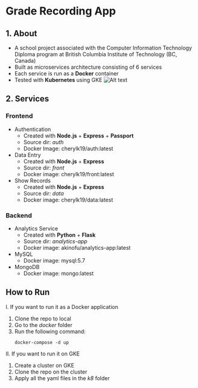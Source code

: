 
# Grade Recording App
## 1. About
- A school project associated with the Computer Information Technology Diploma program at British Columbia Institute of Technology (BC, Canada)
- Built as microservices architecture consisting of 6 services
- Each service is run as a **Docker** container
- Tested with **Kubernetes** using GKE
![Alt text](https://i.ibb.co/MfBqrPz/Untitled.png)

## 2. Services
### Frontend
- Authentication
	- Created with **Node.js** + **Express** + **Passport**
	- Source dir: *auth*
	- Docker Image: cherylk19/auth:latest
- Data Entry
	- Created with **Node.js** + **Express**
	- Source dir: *front*
	- Docker image: cherylk19/front:latest
- Show Records
	- Created with **Node.js** + **Express**
	- Source dir: *data*
	- Docker image: cherylk19/data:latest
### Backend
- Analytics Service
	- Created with **Python** + **Flask**
	- Source dir: *analytics-app*
	- Docker image: akinofu/analytics-app:latest
- MySQL
	- Docker image: mysql:5.7
- MongoDB
	- Docker image: mongo:latest

## How to Run

I. If you want to run it as a Docker application
1. Clone the repo to local
2. Go to the *docker* folder
3. Run the following command:
	```
	docker-compose -d up
	```
II. If you want to run it on GKE
1. Create a cluster on GKE
2. Clone the repo on the cluster
3. Apply all the yaml files in the *k8* folder
